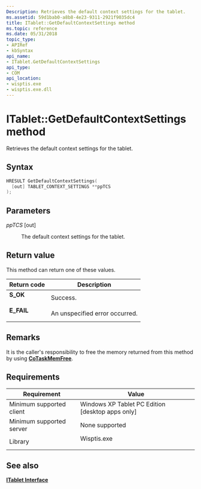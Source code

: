 ```yaml
---
Description: Retrieves the default context settings for the tablet.
ms.assetid: 59d1bab0-a8b8-4e23-9311-2921f9035dc4
title: ITablet::GetDefaultContextSettings method
ms.topic: reference
ms.date: 05/31/2018
topic_type: 
- APIRef
- kbSyntax
api_name: 
- ITablet.GetDefaultContextSettings
api_type: 
- COM
api_location: 
- wisptis.exe
- wisptis.exe.dll
---
```


# ITablet::GetDefaultContextSettings method

Retrieves the default context settings for the tablet.

## Syntax


```C++
HRESULT GetDefaultContextSettings(
  [out] TABLET_CONTEXT_SETTINGS **ppTCS
);
```



## Parameters

<dl> <dt>

*ppTCS* \[out\]
</dt> <dd>

The default context settings for the tablet.

</dd> </dl>

## Return value

This method can return one of these values.



| Return code                                                                            | Description                               |
|----------------------------------------------------------------------------------------|-------------------------------------------|
| <dl> <dt>**S\_OK**</dt> </dl>   | Success.<br/>                       |
| <dl> <dt>**E\_FAIL**</dt> </dl> | An unspecified error occurred.<br/> |



 

## Remarks

It is the caller's responsibility to free the memory returned from this method by using [**CoTaskMemFree**](/windows/desktop/api/combaseapi/nf-combaseapi-cotaskmemfree).

## Requirements



| Requirement | Value |
|-------------------------------------|----------------------------------------------------------------------------------------|
| Minimum supported client<br/> | Windows XP Tablet PC Edition \[desktop apps only\]<br/>                          |
| Minimum supported server<br/> | None supported<br/>                                                              |
| Library<br/>                  | <dl> <dt>Wisptis.exe</dt> </dl> |



## See also

<dl> <dt>

[**ITablet Interface**](itablet.md)
</dt> </dl>

 

